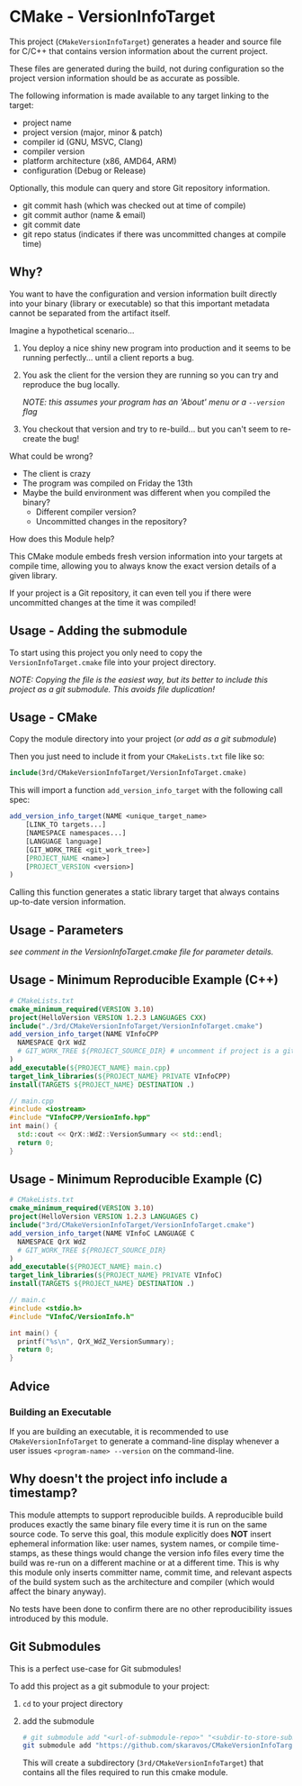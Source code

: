 # CMake - VersionInfoTarget

This project (`CMakeVersionInfoTarget`) generates a header and source file
for C/C++ that contains version information about the current project.

These files are generated during the build, not during configuration so the
project version information should be as accurate as possible.

The following information is made available to any target linking to the target:

- project name
- project version (major, minor & patch)
- compiler id (GNU, MSVC, Clang)
- compiler version
- platform architecture (x86, AMD64, ARM)
- configuration (Debug or Release)

Optionally, this module can query and store Git repository information.

- git commit hash (which was checked out at time of compile)
- git commit author (name & email)
- git commit date
- git repo status (indicates if there was uncommitted changes at compile time)

## Why?

You want to have the configuration and version information built directly into
your binary (library or executable) so that this important metadata cannot be
separated from the artifact itself.

Imagine a hypothetical scenario...

1. You deploy a nice shiny new program into production and it seems to be
   running perfectly... until a client reports a bug.

1. You ask the client for the version they are running so you can try and
   reproduce the bug locally.

   *NOTE: this assumes your program has an 'About' menu or a `--version` flag*

1. You checkout that version and try to re-build... but you can't seem to
   re-create the bug!

What could be wrong?

- The client is crazy
- The program was compiled on Friday the 13th
- Maybe the build environment was different when you compiled the binary?
  - Different compiler version?
  - Uncommitted changes in the repository?

How does this Module help?

This CMake module embeds fresh version information into your targets at compile
time, allowing you to always know the exact version details of a given library.

If your project is a Git repository, it can even tell you if there were
uncommitted changes at the time it was compiled!

## Usage - Adding the submodule

To start using this project you only need to copy the
`VersionInfoTarget.cmake` file into your project directory.

*NOTE: Copying the file is the easiest way, but its better to include this
project as a git submodule. This avoids file duplication!*

## Usage - CMake

Copy the module directory into your project (*or add as a git submodule*)

Then you just need to include it from your `CMakeLists.txt` file like so:

```cmake
include(3rd/CMakeVersionInfoTarget/VersionInfoTarget.cmake)
```

This will import a function `add_version_info_target` with the following call spec:

```cmake
add_version_info_target(NAME <unique_target_name>
    [LINK_TO targets...]
    [NAMESPACE namespaces...]
    [LANGUAGE language]
    [GIT_WORK_TREE <git_work_tree>]
    [PROJECT_NAME <name>]
    [PROJECT_VERSION <version>]
)
```

Calling this function generates a static library target that always contains
up-to-date version information.

## Usage - Parameters

*see comment in the VersionInfoTarget.cmake file for parameter details.*

## Usage - Minimum Reproducible Example (C++)

```cmake
# CMakeLists.txt
cmake_minimum_required(VERSION 3.10)
project(HelloVersion VERSION 1.2.3 LANGUAGES CXX)
include("./3rd/CMakeVersionInfoTarget/VersionInfoTarget.cmake")
add_version_info_target(NAME VInfoCPP
  NAMESPACE QrX WdZ
  # GIT_WORK_TREE ${PROJECT_SOURCE_DIR} # uncomment if project is a git repo
)
add_executable(${PROJECT_NAME} main.cpp)
target_link_libraries(${PROJECT_NAME} PRIVATE VInfoCPP)
install(TARGETS ${PROJECT_NAME} DESTINATION .)
```

```cpp
// main.cpp
#include <iostream>
#include "VInfoCPP/VersionInfo.hpp"
int main() {
  std::cout << QrX::WdZ::VersionSummary << std::endl;
  return 0;
}
```

## Usage - Minimum Reproducible Example (C)

```cmake
# CMakeLists.txt
cmake_minimum_required(VERSION 3.10)
project(HelloVersion VERSION 1.2.3 LANGUAGES C)
include("3rd/CMakeVersionInfoTarget/VersionInfoTarget.cmake")
add_version_info_target(NAME VInfoC LANGUAGE C
  NAMESPACE QrX WdZ
  # GIT_WORK_TREE ${PROJECT_SOURCE_DIR}
)
add_executable(${PROJECT_NAME} main.c)
target_link_libraries(${PROJECT_NAME} PRIVATE VInfoC)
install(TARGETS ${PROJECT_NAME} DESTINATION .)
```

```cpp
// main.c
#include <stdio.h>
#include "VInfoC/VersionInfo.h"

int main() {
  printf("%s\n", QrX_WdZ_VersionSummary);
  return 0;
}
```

## Advice

### Building an Executable

If you are building an executable, it is recommended to use
`CMakeVersionInfoTarget` to generate a command-line display whenever a
user issues `<program-name> --version` on the command-line.

## Why doesn't the project info include a timestamp?

This module attempts to support reproducible builds. A reproducible build
produces exactly the same binary file every time it is run on the same source
code. To serve this goal, this module explicitly does **NOT** insert ephemeral
information like: user names, system names, or compile time-stamps, as these
things would change the version info files every time the build was re-run on a
different machine or at a different time. This is why this module only inserts
committer name, commit time, and relevant aspects of the build system such as
the architecture and compiler (which would affect the binary anyway).

No tests have been done to confirm there are no other reproducibility issues
introduced by this module.

## Git Submodules

This is a perfect use-case for Git submodules!

To add this project as a git submodule to your project:

1. `cd` to your project directory

2. add the submodule

   ```sh
   # git submodule add "<url-of-submodule-repo>" "<subdir-to-store-submodule>"
   git submodule add "https://github.com/skaravos/CMakeVersionInfoTarget.git" "3rd/CMakeVersionInfoTarget"
   ```

   This will create a subdirectory (`3rd/CMakeVersionInfoTarget`) that contains
   all the files required to run this cmake module.
